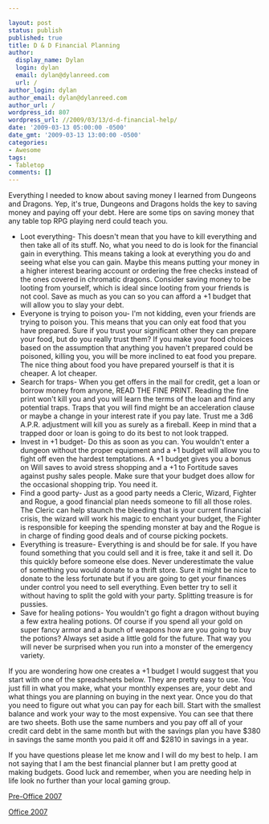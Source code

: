 ```yaml
---

layout: post
status: publish
published: true
title: D & D Financial Planning
author:
  display_name: Dylan
  login: dylan
  email: dylan@dylanreed.com
  url: /
author_login: dylan
author_email: dylan@dylanreed.com
author_url: /
wordpress_id: 807
wordpress_url: //2009/03/13/d-d-financial-help/
date: '2009-03-13 05:00:00 -0500'
date_gmt: '2009-03-13 13:00:00 -0500'
categories:
- Awesome
tags:
- Tabletop
comments: []
---
```


Everything I needed to know about saving money I learned from Dungeons and Dragons. Yep, it's true, Dungeons and Dragons holds the key to saving money and paying off your debt. Here are some tips on saving money that any table top RPG playing nerd could teach you.

  *  Loot everything- This doesn't mean that you have to kill everything and then take all of its stuff. No, what you need to do is look for the financial gain in everything. This means taking a look at everything you do and seeing what else you can gain. Maybe this means putting your money in a higher interest bearing account or ordering the free checks instead of the ones covered in chromatic dragons. Consider saving money to be looting from yourself, which is ideal since looting from your friends is not cool. Save as much as you can so you can afford a +1 budget that will allow you to slay your debt.
  *  Everyone is trying to poison you- I'm not kidding, even your friends are trying to poison you. This means that you can only eat food that you have prepared. Sure if you trust your significant other they can prepare your food, but do you really trust them? If you make your food choices based on the assumption that anything you haven't prepared could be poisoned, killing you, you will be more inclined to eat food you prepare. The nice thing about food you have prepared yourself is that it is cheaper. A lot cheaper.
  *  Search for traps- When you get offers in the mail for credit, get a loan or borrow money from anyone, READ THE FINE PRINT. Reading the fine print won't kill you and you will learn the terms of the loan and find any potential traps. Traps that you will find might be an acceleration clause or maybe a change in your interest rate if you pay late. Trust me a 3d6 A.P.R. adjustment will kill you as surely as a fireball. Keep in mind that a trapped door or loan is going to do its best to not look trapped.
  *  Invest in +1 budget- Do this as soon as you can. You wouldn't enter a dungeon without the proper equipment and a +1 budget will allow you to fight off even the hardest temptations. A +1 budget gives you a bonus on Will saves to avoid stress shopping and a +1 to Fortitude saves against pushy sales people. Make sure that your budget does allow for the occasional shopping trip. You need it.
  *  Find a good party- Just as a good party needs a Cleric, Wizard, Fighter and Rogue, a good financial plan needs someone to fill all those roles. The Cleric can help staunch the bleeding that is your current financial crisis, the wizard will work his magic to enchant your budget, the Fighter is responsible for keeping the spending monster at bay and the Rogue is in charge of finding good deals and of course picking pockets.
  * Everything is treasure- Everything is and should be for sale. If you have found something that you could sell and it is free, take it and sell it. Do this quickly before someone else does. Never underestimate the value of something you would donate to a thrift store. Sure it might be nice to donate to the less fortunate but if you are going to get your finances under control you need to sell everything. Even better try to sell it without having to split the gold with your party. Splitting treasure is for pussies.
  * Save for healing potions- You wouldn't go fight a dragon without buying a few extra healing potions. Of course if you spend all your gold on super fancy armor and a bunch of weapons how are you going to buy the potions? Always set aside a little gold for the future. That way you will never be surprised when you run into a monster of the emergency variety.
  


  
If you are wondering how one creates a +1 budget I would suggest that you start with one of the spreadsheets below. They are pretty easy to use. You just fill in what you make, what your monthly expenses are, your debt and what things you are planning on buying in the next year. Once you do that you need to figure out what you can pay for each bill. Start with the smallest balance and work your way to the most expensive. You can see that there are two sheets. Both use the same numbers and you pay off all of your credit card debt in the same month but with the savings plan you have $380 in savings the same month you paid it off and $2810 in savings in a year.

If you have questions please let me know and I will do my best to help. I am not saying that I am the best financial planner but I am pretty good at making budgets. Good luck and remember, when you are needing help in life look no further than your local gaming group.

[Pre-Office 2007][1]

   [1]: /media/2009/03/legendary-budget.xls

[Office 2007][2]

   [2]: /media/2009/03/legendary-budget.xlsx

